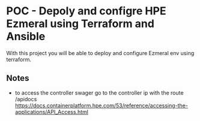 # POC - Depoly and configre HPE Ezmeral using Terraform and Ansible

With this project you will be able to deploy and configure Ezmeral env using terraform.

## Notes

* to access the controller swager go to the controller ip with the route /apidocs
    https://docs.containerplatform.hpe.com/53/reference/accessing-the-applications/API_Access.html
